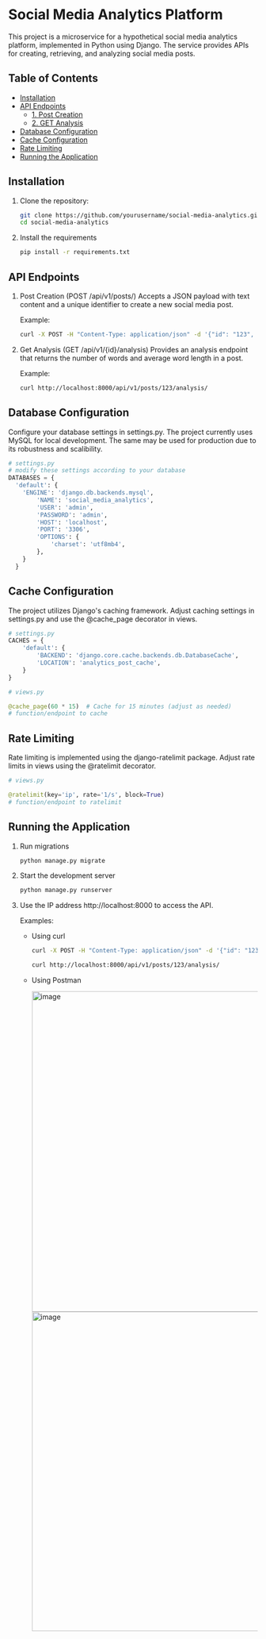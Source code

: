 # Social Media Analytics Platform

This project is a microservice for a hypothetical social media analytics platform, implemented in Python using Django. The service provides APIs for creating, retrieving, and analyzing social media posts.

## Table of Contents

- [Installation](#installation)
- [API Endpoints](#api-endpoints)
  - [1. Post Creation](#1-post-creation-post-apiv1posts)
  - [2. GET Analysis](#2-get-analysis-get-apiv1postsidanalysis)
- [Database Configuration](#database-configuration)
- [Cache Configuration](#caching)
- [Rate Limiting](#rate-limiting)
- [Running the Application](#running-the-application)

## Installation

1. Clone the repository:

   ```bash
   git clone https://github.com/yourusername/social-media-analytics.git
   cd social-media-analytics
   ```

2. Install the requirements

   ```bash
   pip install -r requirements.txt
   ```


## API Endpoints

1. Post Creation (POST /api/v1/posts/)
   Accepts a JSON payload with text content and a unique identifier to create a new social media post.

   Example:
   ```bash
   curl -X POST -H "Content-Type: application/json" -d '{"id": "123", "content": "This is a sample post."}' http://localhost:8000/api/v1/posts/
   ```
   
2. Get Analysis (GET /api/v1/{id}/analysis)
   Provides an analysis endpoint that returns the number of words and average word length in a post.
   
   Example:
   ```bash
   curl http://localhost:8000/api/v1/posts/123/analysis/
   ```

## Database Configuration
Configure your database settings in settings.py. The project currently uses MySQL for local development. The same may be used for production due to its robustness and scalibility.

  ```python
  # settings.py
  # modify these settings according to your database
  DATABASES = {
    'default': {
      'ENGINE': 'django.db.backends.mysql',
          'NAME': 'social_media_analytics',
          'USER': 'admin',
          'PASSWORD': 'admin',
          'HOST': 'localhost',
          'PORT': '3306',
          'OPTIONS': {
              'charset': 'utf8mb4',
          },
      }
    }
  ```

## Cache Configuration
The project utilizes Django's caching framework. Adjust caching settings in settings.py and use the @cache_page decorator in views.

  ```python
  # settings.py
  CACHES = {
      'default': {
          'BACKEND': 'django.core.cache.backends.db.DatabaseCache',
          'LOCATION': 'analytics_post_cache',
      }
  }
  ```

  ```python
  # views.py

  @cache_page(60 * 15)  # Cache for 15 minutes (adjust as needed)
  # function/endpoint to cache 
  ```
  
## Rate Limiting
Rate limiting is implemented using the django-ratelimit package. Adjust rate limits in views using the @ratelimit decorator.

  ```python
  # views.py

  @ratelimit(key='ip', rate='1/s', block=True)
  # function/endpoint to ratelimit
  ```

## Running the Application

1. Run migrations
   ```bash
   python manage.py migrate
   ```
   
2. Start the development server
   ```bash
   python manage.py runserver
   ```

3. Use the IP address http://localhost:8000 to access the API.

   Examples:
   
   - Using curl
     ```bash
     curl -X POST -H "Content-Type: application/json" -d '{"id": "123", "content": "This is a sample post."}' http://localhost:8000/api/v1/posts/
     ```
     ```bash
     curl http://localhost:8000/api/v1/posts/123/analysis/
     ```

   - Using Postman
     
     <img width="646" alt="image" src="https://github.com/abhishekg495/shopflo/assets/35146409/7b375e43-7236-40c5-9a8d-9789fd2c99d9">
     <img width="644" alt="image" src="https://github.com/abhishekg495/shopflo/assets/35146409/ca6d8e41-712d-422e-8025-2d478f92a449">


     

  
